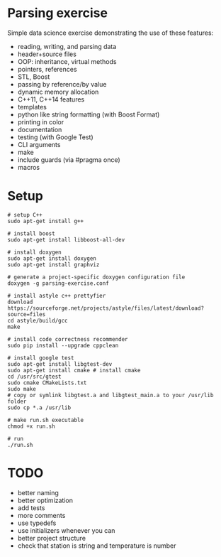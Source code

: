 # Parsing exercise
Simple data science exercise demonstrating the use of these features:

* reading, writing, and parsing data
* header+source files
* OOP: inheritance, virtual methods
* pointers, references
* STL, Boost
* passing by reference/by value
* dynamic memory allocation
* C++11, C++14 features
* templates
* python like string formatting (with Boost Format)
* printing in color
* documentation
* testing (with Google Test)
* CLI arguments
* make
* include guards (via #pragma once)
* macros

# Setup
```
# setup C++
sudo apt-get install g++

# install boost
sudo apt-get install libboost-all-dev

# install doxygen
sudo apt-get install doxygen
sudo apt-get install graphviz

# generate a project-specific doxygen configuration file
doxygen -g parsing-exercise.conf

# install astyle c++ prettyfier
download https://sourceforge.net/projects/astyle/files/latest/download?source=files
cd astyle/build/gcc
make

# install code correctness recommender
sudo pip install --upgrade cppclean

# install google test
sudo apt-get install libgtest-dev
sudo apt-get install cmake # install cmake
cd /usr/src/gtest
sudo cmake CMakeLists.txt
sudo make
# copy or symlink libgtest.a and libgtest_main.a to your /usr/lib folder
sudo cp *.a /usr/lib

# make run.sh executable
chmod +x run.sh

# run
./run.sh
```

# TODO
* better naming
* better optimization
* add tests
* more comments
* use typedefs
* use initializers whenever you can
* better project structure
* check that station is string and temperature is number
